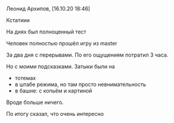 Леонид Архипов, [16.10.20 18:46]

Кстатиии

На днях был полноценный тест

Человек полностью прошёл игру из master

За два дня с перерывами. По его ощущениям потратил 3 часа.

Но с моими подсказками. Затыки были на

- тотемах
- в штабе режима, но там просто невнимательность
- в башне: с копьём и картиной

Вроде больше ничего.

По итогу сказал, что очень интересно
